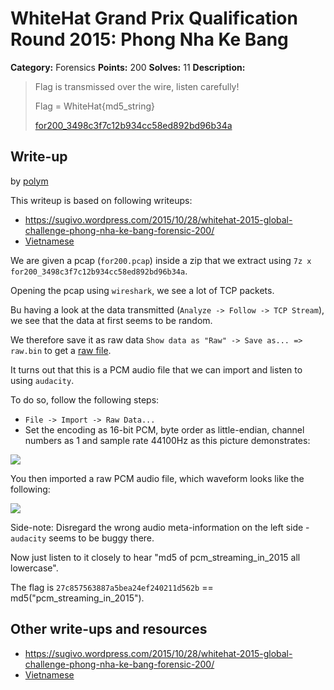 # WhiteHat Grand Prix Qualification Round 2015: Phong Nha Ke Bang

**Category:** Forensics
**Points:** 200
**Solves:** 11
**Description:**

> Flag is transmissed over the wire, listen carefully!
> 
> Flag = WhiteHat{md5_string}
> 
> [for200_3498c3f7c12b934cc58ed892bd96b34a](for200_3498c3f7c12b934cc58ed892bd96b34a)


## Write-up

by [polym](https://github.com/abpolym)

This writeup is based on following writeups:

* <https://sugivo.wordpress.com/2015/10/28/whitehat-2015-global-challenge-phong-nha-ke-bang-forensic-200/>
* [Vietnamese](https://blog.tinduong.pw/whitehat-grandprix-global-challenge/)


We are given a pcap (`for200.pcap`) inside a zip that we extract using `7z x for200_3498c3f7c12b934cc58ed892bd96b34a`.

Opening the pcap using `wireshark`, we see a lot of TCP packets.

Bu having a look at the data transmitted (`Analyze -> Follow -> TCP Stream`), we see that the data at first seems to be random.

We therefore save it as raw data `Show data as "Raw" -> Save as... => raw.bin` to get a [raw file](./raw.bin).

It turns out that this is a PCM audio file that we can import and listen to using `audacity`.

To do so, follow the following steps:

* `File -> Import -> Raw Data...`
* Set the encoding as 16-bit PCM, byte order as little-endian, channel numbers as 1 and sample rate 44100Hz as this picture demonstrates:

![](./audacity-pcm-settings.png)

You then imported a raw PCM audio file, which waveform looks like the following:

![](./waveform.png)

Side-note: Disregard the wrong audio meta-information on the left side - `audacity` seems to be buggy there.

Now just listen to it closely to hear "md5 of pcm_streaming_in_2015 all lowercase".

The flag is `27c857563887a5bea24ef240211d562b` == md5("pcm_streaming_in_2015").

## Other write-ups and resources

* <https://sugivo.wordpress.com/2015/10/28/whitehat-2015-global-challenge-phong-nha-ke-bang-forensic-200/>
* [Vietnamese](https://blog.tinduong.pw/whitehat-grandprix-global-challenge/)

